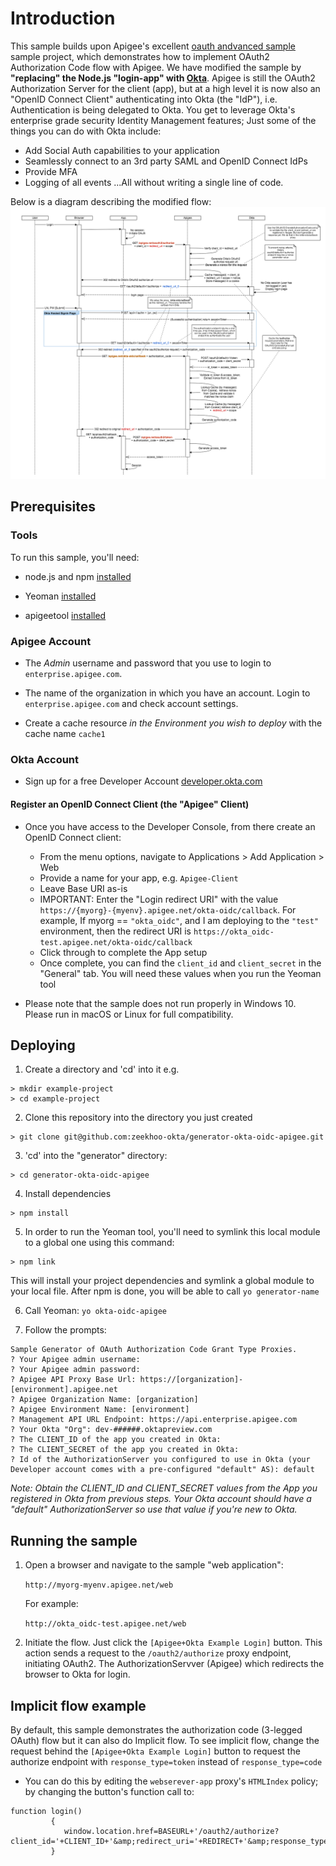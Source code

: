 # Introduction
This sample builds upon Apigee's excellent [oauth andvanced sample](https://github.com/apigee/api-platform-samples/tree/master/sample-proxies/oauth-advanced) sample project, which demonstrates how to implement OAuth2 Authorization Code flow with Apigee. We have modified the sample by **"replacing" the Node.js "login-app" with [Okta](https://developer.okta.com/product)**. Apigee is still the OAuth2 Authorization Server for the client (app), but at a high level it is now also an "OpenID Connect Client" authenticating into Okta (the "IdP"), i.e. Authentication is being delegated to Okta. You get to leverage Okta's enterprise grade security Identity Management features; Just some of the things you can do with Okta include:
* Add Social Auth capabilities to your application
* Seamlessly connect to an 3rd party SAML and OpenID Connect IdPs
* Provide MFA
* Logging of all events
...All without writing a single line of code.

Below is a diagram describing the modified flow:
![alt text](images/Apigee-AS-Okta-IdP.png)


## <a name="prerequisites">Prerequisites
### Tools
To run this sample, you'll need:
* node.js and npm [installed](https://nodejs.org/)

* Yeoman [installed](http://yeoman.io/)

* apigeetool [installed](https://www.npmjs.com/package/apigeetool)

### Apigee Account
* The *Admin* username and password that you use to login to `enterprise.apigee.com`.

* The name of the organization in which you have an account. Login to
  `enterprise.apigee.com` and check account settings.

* Create a cache resource *in the Environment you wish to deploy* with the cache name `cache1`

### Okta Account
* Sign up for a free Developer Account [developer.okta.com](https://developer.okta.com/signup)

#### Register an OpenID Connect Client (the "Apigee" Client)
* Once you have access to the Developer Console, from there create an OpenID Connect client:
    - From the menu options, navigate to Applications > Add Application > Web
    - Provide a name for your app, e.g. `Apigee-Client`
    - Leave Base URI as-is
    - IMPORTANT: Enter the "Login redirect URI" with the value `https://{myorg}-{myenv}.apigee.net/okta-oidc/callback`. For example, If myorg == `"okta_oidc"`, and I am deploying to the `"test"` environment, then the redirect URI is `https://okta_oidc-test.apigee.net/okta-oidc/callback`
    - Click through to complete the App setup
    - Once complete, you can find the `client_id` and `client_secret` in the "General" tab. You will need these values when you run the Yeoman tool

* Please note that the sample does not run properly in Windows 10.  Please run in macOS or Linux for full compatibility.

## <a name="deploy">Deploying
1. Create a directory and 'cd' into it
e.g.
```
> mkdir example-project
> cd example-project
```

2. Clone this repository into the directory you just created
```
> git clone git@github.com:zeekhoo-okta/generator-okta-oidc-apigee.git
```

3. 'cd' into the "generator" directory:
```
> cd generator-okta-oidc-apigee
```

4. Install dependencies
```
> npm install
```

5. In order to run the Yeoman tool, you'll need to symlink this local module to a global one using this command:
```
> npm link
```
This will install your project dependencies and symlink a global module to your local file. After npm is done, you will be able to call `yo generator-name`

6. Call Yeoman:
    `yo okta-oidc-apigee`

7. Follow the prompts:

```
Sample Generator of OAuth Authorization Code Grant Type Proxies.
? Your Apigee admin username:
? Your Apigee admin password:
? Apigee API Proxy Base Url: https://[organization]-[environment].apigee.net
? Apigee Organization Name: [organization]
? Apigee Environment Name: [environment]
? Management API URL Endpoint: https://api.enterprise.apigee.com
? Your Okta "Org": dev-######.oktapreview.com
? The CLIENT_ID of the app you created in Okta:
? The CLIENT_SECRET of the app you created in Okta:
? Id of the AuthorizationServer you configured to use in Okta (your Developer account comes with a pre-configured "default" AS): default
```
*Note: Obtain the CLIENT_ID and CLIENT_SECRET values from the App you registered in Okta from previous steps. Your Okta account should have a "default" AuthorizationServer so use that value if you're new to Okta.*

## <a name="testit">Running the sample

1. Open a browser and navigate to the sample "web application":

    `http://myorg-myenv.apigee.net/web`

    For example:

    `http://okta_oidc-test.apigee.net/web`

2. Initiate the flow.  Just click the `[Apigee+Okta Example Login]` button. This action sends a request to the `/oauth2/authorize` proxy endpoint, initiating OAuth2. The AuthorizationServver (Apigee) which redirects the browser to Okta for login.

## <a name="implicit">Implicit flow example
By default, this sample demonstrates the authorization code (3-legged OAuth) flow but it can also do Implicit flow. To see implicit flow, change the request behind the `[Apigee+Okta Example Login]` button to request the authorize endpoint with `response_type=token` instead of `response_type=code`
* You can do this by editing the `webserever-app` proxy's `HTMLIndex` policy; by changing the button's function call to:
```
function login()
         {
            window.location.href=BASEURL+'/oauth2/authorize?client_id='+CLIENT_ID+'&amp;redirect_uri='+REDIRECT+'&amp;response_type=token&amp;scope=foo&amp;state=bar';
         }
```
